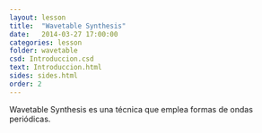 ```yaml
---
layout: lesson 
title:  "Wavetable Synthesis"
date:   2014-03-27 17:00:00
categories: lesson 
folder: wavetable
csd: Introduccion.csd
text: Introduccion.html
sides: sides.html
order: 2
---
```

Wavetable Synthesis es una técnica que emplea formas de ondas periódicas.
